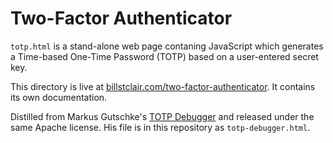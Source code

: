 # Two-Factor Authenticator

`totp.html` is a stand-alone web page contaning JavaScript which generates a Time-based One-Time Password (TOTP) based on a user-entered secret key.

This directory is live at [billstclair.com/two-factor-authenticator](https://billstclair.com/two-factor-authenticator/). It contains its own documentation.

Distilled from Markus Gutschke's [TOTP Debugger](https://github.com/google/google-authenticator/blob/master/libpam/totp.html) and released under the same Apache license. His file is in this repository as `totp-debugger.html`.
